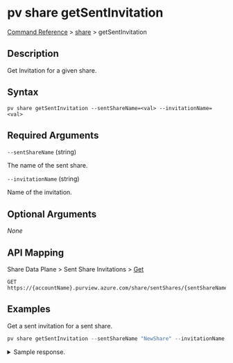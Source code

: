 # pv share getSentInvitation

[Command Reference](../../../README.md#command-reference) > [share](./main.md) >  getSentInvitation

## Description

Get Invitation for a given share.

## Syntax

```
pv share getSentInvitation --sentShareName=<val> --invitationName=<val>
```

## Required Arguments

`--sentShareName` (string)

The name of the sent share.

`--invitationName` (string)

Name of the invitation.

## Optional Arguments

*None*

## API Mapping

Share Data Plane > Sent Share Invitations > [Get](https://docs.microsoft.com/en-us/rest/api/purview/sharedataplane/sent-share-invitations/get)
```
GET https://{accountName}.purview.azure.com/share/sentShares/{sentShareName}/sentShareInvitations/{sentShareInvitationName}
```

## Examples

Get a sent invitation for a sent share.

```powershell
pv share getSentInvitation --sentShareName "NewShare" --invitationName "607c8df07dc82107ccab50bd1b8c792279b1d9fc"
```


<details><summary>Sample response.</summary>
<p>

```json
{
   "id":"/sentShares/NewShare/sentShareInvitations/607c8df07dc82107ccab50bd1b8c792279b1d9fc",
   "invitationKind":"User",
   "name":"607c8df07dc82107ccab50bd1b8c792279b1d9fc",
   "properties":{
      "invitationId":"47d63726-9373-417e-94a2-85afad2edd3e",
      "invitationStatus":"Pending",
      "provisioningState":"Succeeded",
      "senderEmail":"tarifat@microsoft.com",
      "senderName":"Taygan Rifat",
      "senderTenantName":"Microsoft",
      "sentAt":"2022-09-02T13:31:32.6057188Z",
      "shareKind":"InPlace",
      "targetEmail":"taygan.rifat@microsoft.com"
   },
   "type":"sentShares/sentShareInvitations"
}
```
</p>
</details>

